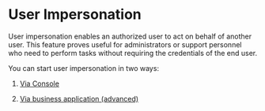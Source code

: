 # User Impersonation

User impersonation enables an authorized user to act on behalf of another user. This feature proves useful for administrators or support personnel who need to perform tasks without requiring the credentials of the end user.

You can start user impersonation in two ways:

   1. [Via Console]({{base_path}}/guides/authorization/user-impersonation/via-console)

   2. [Via business application (advanced)]({{base_path}}/guides/authorization/user-impersonation/via-business-application)
